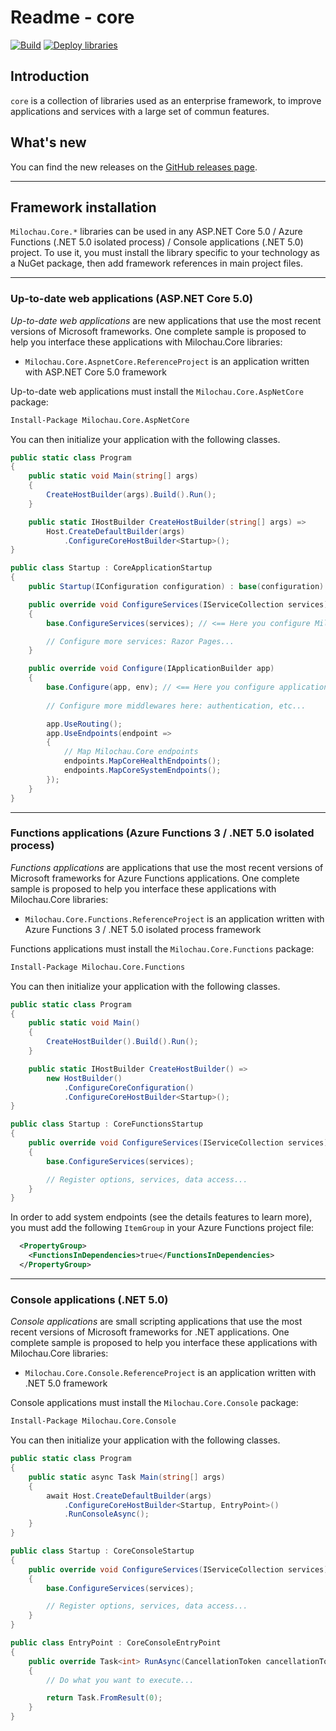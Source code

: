 # Readme - core

[![Build](https://github.com/amilochau/core/actions/workflows/build.yml/badge.svg)](https://github.com/amilochau/core/actions/workflows/build.yml)
[![Deploy libraries](https://github.com/amilochau/core/actions/workflows/deploy-libraries.yml/badge.svg)](https://github.com/amilochau/core/actions/workflows/deploy-libraries.yml)

## Introduction

`core` is a collection of libraries used as an enterprise framework, to improve applications and services with a large set of commun features.

## What's new

You can find the new releases on the [GitHub releases page](https://github.com/amilochau/core/releases).

---

## Framework installation

`Milochau.Core.*` libraries can be used in any ASP.NET Core 5.0 / Azure Functions (.NET 5.0 isolated process) / Console applications (.NET 5.0) project. To use it, you must install the library specific to your technology as a NuGet package, then add framework references in main project files.

---

### Up-to-date web applications (ASP.NET Core 5.0)

*Up-to-date web applications* are new applications that use the most recent versions of Microsoft frameworks. One complete sample is proposed to help you interface these applications with Milochau.Core libraries:

- `Milochau.Core.AspnetCore.ReferenceProject` is an application written with ASP.NET Core 5.0 framework

Up-to-date web applications must install the `Milochau.Core.AspNetCore` package:

```ps
Install-Package Milochau.Core.AspNetCore
```

You can then initialize your application with the following classes.

```csharp
public static class Program
{
    public static void Main(string[] args)
    {
        CreateHostBuilder(args).Build().Run();
    }

    public static IHostBuilder CreateHostBuilder(string[] args) =>
        Host.CreateDefaultBuilder(args)
            .ConfigureCoreHostBuilder<Startup>();
}
```

```csharp
public class Startup : CoreApplicationStartup
{
    public Startup(IConfiguration configuration) : base(configuration) { }

    public override void ConfigureServices(IServiceCollection services)
    {
        base.ConfigureServices(services); // <== Here you configure Milochau.Core features

        // Configure more services: Razor Pages...
    }

    public override void Configure(IApplicationBuilder app)
    {
        base.Configure(app, env); // <== Here you configure application to use Milochau.Core features
        
        // Configure more middlewares here: authentication, etc...

        app.UseRouting();
        app.UseEndpoints(endpoint =>
        {
            // Map Milochau.Core endpoints
            endpoints.MapCoreHealthEndpoints();
            endpoints.MapCoreSystemEndpoints();
        });
    }
}
```

---

### Functions applications (Azure Functions 3 / .NET 5.0 isolated process)

*Functions applications* are applications that use the most recent versions of Microsoft frameworks for Azure Functions applications. One complete sample is proposed to help you interface these applications with Milochau.Core libraries:

- `Milochau.Core.Functions.ReferenceProject` is an application written with Azure Functions 3 / .NET 5.0 isolated process framework

Functions applications must install the `Milochau.Core.Functions` package:

```ps
Install-Package Milochau.Core.Functions
```

You can then initialize your application with the following classes.

```csharp
public static class Program
{
    public static void Main()
    {
        CreateHostBuilder().Build().Run();
    }

    public static IHostBuilder CreateHostBuilder() =>
        new HostBuilder()
            .ConfigureCoreConfiguration()
            .ConfigureCoreHostBuilder<Startup>();
}
```

```csharp
public class Startup : CoreFunctionsStartup
{
    public override void ConfigureServices(IServiceCollection services)
    {
        base.ConfigureServices(services);

        // Register options, services, data access...
    }
}
```

In order to add system endpoints (see the details features to learn more), you must add the following `ItemGroup` in your Azure Functions project file:

```xml
  <PropertyGroup>
    <FunctionsInDependencies>true</FunctionsInDependencies>
  </PropertyGroup>
```

---

### Console applications (.NET 5.0)

*Console applications* are small scripting applications that use the most recent versions of Microsoft frameworks for .NET applications. One complete sample is proposed to help you interface these applications with Milochau.Core libraries:

- `Milochau.Core.Console.ReferenceProject` is an application written with .NET 5.0 framework

Console applications must install the `Milochau.Core.Console` package:

```ps
Install-Package Milochau.Core.Console
```

You can then initialize your application with the following classes.

```csharp
public static class Program
{
    public static async Task Main(string[] args)
    {
        await Host.CreateDefaultBuilder(args)
            .ConfigureCoreHostBuilder<Startup, EntryPoint>()
            .RunConsoleAsync();
    }
}

public class Startup : CoreConsoleStartup
{
    public override void ConfigureServices(IServiceCollection services)
    {
        base.ConfigureServices(services);

        // Register options, services, data access...
    }
}

public class EntryPoint : CoreConsoleEntryPoint
{
    public override Task<int> RunAsync(CancellationToken cancellationToken)
    {
        // Do what you want to execute...

        return Task.FromResult(0);
    }
}
```
